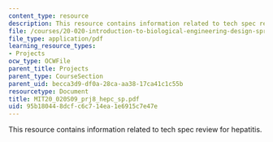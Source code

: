 ```yaml
---
content_type: resource
description: This resource contains information related to tech spec review for hepatitis.
file: /courses/20-020-introduction-to-biological-engineering-design-spring-2009/95b180448dcfc6c714ea1e6915c7e47e_MIT20_020S09_prj8_hepc_sp.pdf
file_type: application/pdf
learning_resource_types:
- Projects
ocw_type: OCWFile
parent_title: Projects
parent_type: CourseSection
parent_uid: becca3d9-df0a-28ca-aa38-17ca41c1c55b
resourcetype: Document
title: MIT20_020S09_prj8_hepc_sp.pdf
uid: 95b18044-8dcf-c6c7-14ea-1e6915c7e47e
---
```

This resource contains information related to tech spec review for hepatitis.

